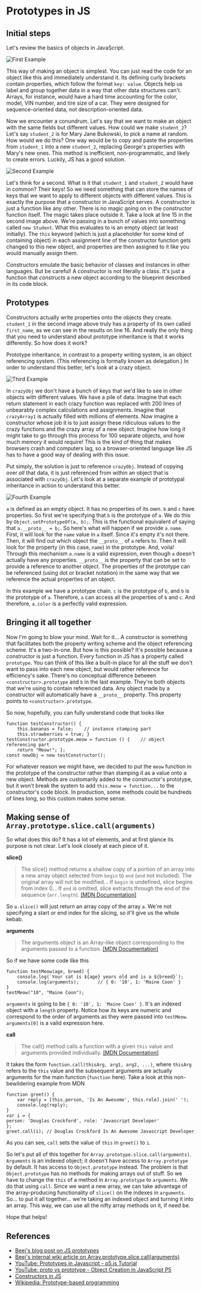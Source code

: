 # Prototypes in JS

## Initial steps

Let's review the basics of objects in JavaScript.

![First Example](img/1.jpg)

This way of making an object is simplest. You can just read the code for an object like this and immediately understand it. Its defining curly brackets contain properties, which follow the format `key: value`. Objects help us label and group together data in a way that other data structures can't. Arrays, for instance, would have a hard time accounting for the color, model, VIN number, and tire size of a car. They were designed for sequence-oriented data, not description-oriented data.

Now we encounter a conundrum. Let's say that we want to make an object with the same fields but different values. How could we make `student_2`? Let's say `student_2` is for Mary Jane Bukowski, to pick a name at random. How would we do this? One way would be to copy and paste the properties from `student_1` into a new `student_2`, replacing George's properties with Mary's new ones. This method is inefficient, non-programmatic, and likely to create errors. Luckily, JS has a good solution.

![Second Example](img/2.jpg)

Let's think for a second. What is it that `student_1` and `student_2` would have in common? Their keys! So we need something that can store the names of keys that we want to apply to different objects with different values. This is exactly the purpose that a constructor in JavaScript serves. A constructor is just a function like any other. There is no magic going on in the constructor function itself. The magic takes place outside it. Take a look at line 15 in the second image above. We're passing in a bunch of values into something called `new Student`. What this evaluates to is an empty object (at least initially). The `this` keyword (which is just a placeholder for some kind of containing object) in each assignment line of the constructor function gets changed to this new object, and properties are then assigned to it like you would manually assign them.

Constructors emulate the basic behavior of classes and instances in other languages. But be careful! A constructor is not literally a class. It's just a function that _constructs_ a new object according to the blueprint described in its code block.

## Prototypes

Constructors actually write properties onto the objects they create. `student_1` in the second image above truly has a property of its own called `first_name`, as we can see in the results on line 16. And really the only thing that you need to understand about prototype inheritance is that it works differently. So how does it work?

Prototype inheritance, in contrast to a property writing system, is an object referencing system. (This referencing is formally known as delegation.) In order to understand this better, let's look at a crazy object.

![Third Example](img/3.jpg)

In `crazyObj` we don't have a bunch of keys that we'd like to see in other objects with different values. We have a pile of data. Imagine that each return statement in each crazy function was replaced with 200 lines of unbearably complex calculations and assignments. Imagine that `crazyArray1` is actually filled with millions of elements. Now imagine a constructor whose job it is to just assign these ridiculous values to the crazy functions and the crazy array of a new object. Imagine how long it might take to go through this process for 100 separate objects, and how much memory it would require! This is the kind of thing that makes browsers crash and computers lag, so a browser-oriented language like JS has to have a good way of dealing with this issue.

Put simply, the solution is just to reference `crazyObj`. Instead of copying over _all_ that data, it is just referenced from within an object that is associated with `crazyObj`. Let's look at a separate example of prototypal inheritance in action to understand this better.

![Fourth Example](img/4.jpg)

`a` is defined as an empty object. It has no properties of its own. `b` and `c` have properties. So first we're specifying that `b` is the prototype of `a`. We do this by `Object.setPrototypeOf(a, b);`. This is the functional equivalent of saying that `a.__proto__ = b;`. So here's what will happen if we provide `a.name`. First, it will look for the `name` value in `a` itself. Since it's empty it's not there. Then, it will find out which object the `__proto__` of `a` refers to. Then it will look for the property (in this case, `name`) in the prototype. And, voila! Through this mechanism `a.name` is a valid expression, even though `a` doesn't actually have any properties. `__proto__` is the property that can be set to provide a reference to another object. The properties of the prototype can be referenced (using dot or bracket notation) in the same way that we reference the actual properties of an object.

In this example we have a prototype chain. `c` is the prototype of `b`, and `b` is the prototype of `a`. Therefore, `a` can access all the properties of `b` and `c`. And therefore, `a.color` is a perfectly valid expression.

## Bringing it all together

Now I'm going to blow your mind. Wait for it... A constructor is something that facilitates both the property writing scheme and the object referencing scheme. It's a two-in-one. But how is this possible? It's possible because a constructor is just a function. Every function in JS has a property called `prototype`. You can think of this like a built-in place for all the stuff we don't want to pass into each new object, but would rather reference for efficiency's sake. There's no conceptual difference between `<constructor>.prototype` and `b` in the last example. They're both objects that we're using to contain referenced data. Any object made by a constructor will automatically have a `__proto__` property. This property points to `<constructor>.prototype`.

So now, hopefully, you can fully understand code that looks like

    function testConstructor() {
        this.bananas = false;    // instance stamping part
        this.strawberries = true; }
    testConstructor.prototype.meow = function () {    // object referencing part
        return "Meow!"; };
    const newObj = new testConstructor();

For whatever reason we might have, we decided to put the `meow` function in the prototype of the constructor rather than stamping it as a value onto a new object. Methods are customarily added to the constructor's prototype, but it won't break the system to add `this.meow = function...` to the constructor's code block. In production, some methods could be hundreds of lines long, so this custom makes some sense.

## Making sense of `Array.prototype.slice.call(arguments)`

So what does this do? It has a lot of elements, and at first glance its purpose is not clear. Let's look closely at each piece of it.

**slice()**

> The slice() method returns a shallow copy of a portion of an array into a new array object selected from `begin` to `end` (`end` not included). The original array will not be modified... If `begin` is undefined, slice begins from index 0... If `end` is omitted, slice extracts through the end of the sequence (`arr.length`). [[MDN Documentation]](https://developer.mozilla.org/en-US/docs/Web/JavaScript/Reference/Global_Objects/Array/slice)

So `a.slice()` will just return an array copy of the array `a`. We're not specifying a start or end index for the slicing, so it'll give us the whole kebab.

**arguments**

> The arguments object is an Array-like object corresponding to the arguments passed to a function. [[MDN Documentation]](https://developer.mozilla.org/en-US/docs/Web/JavaScript/Reference/Functions/arguments)

So if we have some code like this

    function testMeow(age, breed) {
        console.log(`Your cat is ${age} years old and is a ${breed}`);
        console.log(arguments);       // { 0: '10', 1: 'Maine Coon' }
    }
    testMeow("10", "Maine Coon");

`arguments` is going to be `{ 0: '10', 1: 'Maine Coon' }`. It's an indexed object with a `length` property. Notice how its keys are numeric and correspond to the order of arguments as they were passed into `testMeow`. `arguments[0]` is a valid expression here.

**call**

> The call() method calls a function with a given `this` value and arguments provided individually. [[MDN Documentation]](https://developer.mozilla.org/en-US/docs/Web/JavaScript/Reference/Global_Objects/Function/call)

It takes the form `function.call(thisArg, arg1, arg2, ...)`, where `thisArg` refers to the `this` value and the subsequent arguments are actually arguments for the main function (`function` here). Take a look at this non-bewildering example from MDN

    function greet() {
        var reply = [this.person, 'Is An Awesome', this.role].join(' ');
        console.log(reply);
    }
    var i = {
    person: 'Douglas Crockford', role: 'Javascript Developer'
    };
    greet.call(i); // Douglas Crockford Is An Awesome Javascript Developer

As you can see, `call` sets the value of `this` in `greet()` to `i`.

So let's put all of this together for `Array.prototype.slice.call(arguments)`. `Arguments` is an indexed object; it doesn't have access to `Array.prototype` by default. It has access to `Object.prototype` instead. The problem is that `Object.prototype` has no methods for making arrays out of stuff. So we have to change the `this` of a method in `Array.prototype` to `arguments`. We do that using `call`. Since we want a new array, we can take advantage of the array-producing functionality of `slice()` on the indexes in `arguments`. So... to put it all together... we're taking an indexed object and turning it into an array. This way, we can use all the nifty array methods on it, if need be.

Hope that helps!

## References

- [Beej's blog post on JS prototypes](http://beej.us/blog/data/javascript-prototypes-inheritance/)
- [Beej's internal wiki article on Array.prototype.slice.call(arguments)](https://github.com/LambdaSchool/BeejWiki/wiki/Arrays,-prototypes,-slices,-calls)
- [YouTube: Prototypes in Javascript - p5.js Tutorial](https://www.youtube.com/watch?v=hS_WqkyUah8)
- [YouTube: proto vs prototype - Object Creation in JavaScript P5](https://www.youtube.com/watch?v=DqGwxR_0d1M)
- [Constructors in JS](http://adripofjavascript.com/blog/drips/constructors-in-javascript.html)
- [Wikipedia: Prototype-based programming](https://en.wikipedia.org/wiki/Prototype-based_programming)
